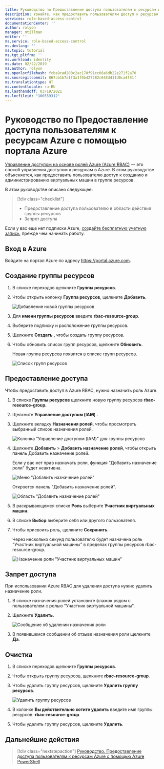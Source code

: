 ```yaml
---
title: Руководство по Предоставление доступа пользователям к ресурсам Azure с помощью портала Azure — Azure RBAC
description: Узнайте, как предоставить пользователям доступ к ресурсам Azure с помощью портала Azure и управления доступом на основе ролей Azure (Azure RBAC).
services: role-based-access-control
documentationCenter: ''
author: rolyon
manager: mtillman
editor: ''
ms.service: role-based-access-control
ms.devlang: ''
ms.topic: tutorial
ms.tgt_pltfrm: ''
ms.workload: identity
ms.date: 02/22/2019
ms.author: rolyon
ms.openlocfilehash: fcba9cad208c2ac170f91cc06a6db22e271f2a70
ms.sourcegitcommit: 867cb1b7a1f3a1f0b427282c648d411d0ca4f81f
ms.translationtype: HT
ms.contentlocale: ru-RU
ms.lasthandoff: 03/19/2021
ms.locfileid: "100559312"
---
```

# <a name="tutorial-grant-a-user-access-to-azure-resources-using-the-azure-portal"></a>Руководство по Предоставление доступа пользователям к ресурсам Azure с помощью портала Azure

[Управление доступом на основе ролей Azure (Azure RBAC)](overview.md) — это способ управления доступом к ресурсам в Azure. В этом руководстве объясняется, как предоставить пользователю доступ к созданию и администрированию виртуальных машин в группе ресурсов.

В этом руководстве описано следующее:

> [!div class="checklist"]
> * Предоставление доступа пользователю в области действия группы ресурсов
> * Запрет доступа

Если у вас еще нет подписки Azure, [создайте бесплатную учетную запись](https://azure.microsoft.com/free/?WT.mc_id=A261C142F), прежде чем начинать работу.

## <a name="sign-in-to-azure"></a>Вход в Azure

Войдите на портал Azure по адресу https://portal.azure.com.

## <a name="create-a-resource-group"></a>Создание группы ресурсов

1. В списке переходов щелкните **Группы ресурсов**.

1. Чтобы открыть колонку **Группа ресурсов**, щелкните **Добавить**.

   ![Добавление новой группы ресурсов](./media/quickstart-assign-role-user-portal/resource-group.png)

1. Для **имени группы ресурсов** введите **rbac-resource-group**.

1. Выберите подписку и расположение группы ресурсов.

1. Щелкните **Создать** , чтобы создать группу ресурсов.

1. Чтобы обновить список групп ресурсов, щелкните **Обновить**.

   Новая группа ресурсов появится в списке групп ресурсов.

   ![Список групп ресурсов](./media/quickstart-assign-role-user-portal/resource-group-list.png)

## <a name="grant-access"></a>Предоставление доступа

Чтобы предоставить доступ в Azure RBAC, нужно назначить роль Azure.

1. В списке **Группы ресурсов** щелкните новую группу ресурсов **rbac-resource-group**.

1. Щелкните **Управление доступом (IAM)** .

1. Щелкните вкладку **Назначения ролей**, чтобы просмотреть выбранный список назначения ролей.

   ![Колонка "Управление доступом (IAM)" для группы ресурсов](./media/quickstart-assign-role-user-portal/access-control.png)

1. Щелкните **Добавить** > **Добавить назначение ролей**, чтобы открыть панель Добавить назначение ролей.

   Если у вас нет прав назначать роли, функция "Добавить назначение роли" будет неактивна.

   ![Меню "Добавить назначение ролей"](./media/shared/add-role-assignment-menu.png)

    Откроется панель "Добавить назначение ролей".

   ![Область "Добавить назначение ролей"](./media/quickstart-assign-role-user-portal/add-role-assignment.png)

1. В раскрывающемся списке **Роль** выберите **Участник виртуальных машин**.

1. В списке **Выбор** выберите себя или другого пользователя.

1. Чтобы присвоить роль, щелкните **Сохранить**.

   Через несколько секунд пользователю будет назначена роль "Участник виртуальной машины" в пределах группы ресурсов rbac-resource-group.

   ![Назначение роли "Участник виртуальных машин"](./media/quickstart-assign-role-user-portal/vm-contributor-assignment.png)

## <a name="remove-access"></a>Запрет доступа

При использовании Azure RBAC для удаления доступа нужно удалить назначение роли.

1. В списке назначения ролей установите флажок рядом с пользователем с ролью "Участник виртуальной машины".

1. Щелкните **Удалить**.

   ![Сообщение об удалении назначения роли](./media/quickstart-assign-role-user-portal/remove-role-assignment.png)

1. В появившемся сообщении об отзыве назначения роли щелкните **Да**.

## <a name="clean-up"></a>Очистка

1. В списке переходов щелкните **Группы ресурсов**.

1. Чтобы открыть группу ресурсов, щелкните **rbac-resource-group**.

1. Чтобы удалить группу ресурсов, щелкните **Удалить группу ресурсов**.

   ![Удалить группу ресурсов](./media/quickstart-assign-role-user-portal/delete-resource-group.png)

1. В колонке **Вы действительно хотите удалить** введите имя группы ресурсов: **rbac-resource-group**.

1. Чтобы удалить группу ресурсов, щелкните **Удалить**.

## <a name="next-steps"></a>Дальнейшие действия

> [!div class="nextstepaction"]
> [Руководство. Предоставление доступа пользователям к ресурсам Azure с помощью Azure PowerShell](tutorial-role-assignments-user-powershell.md)
